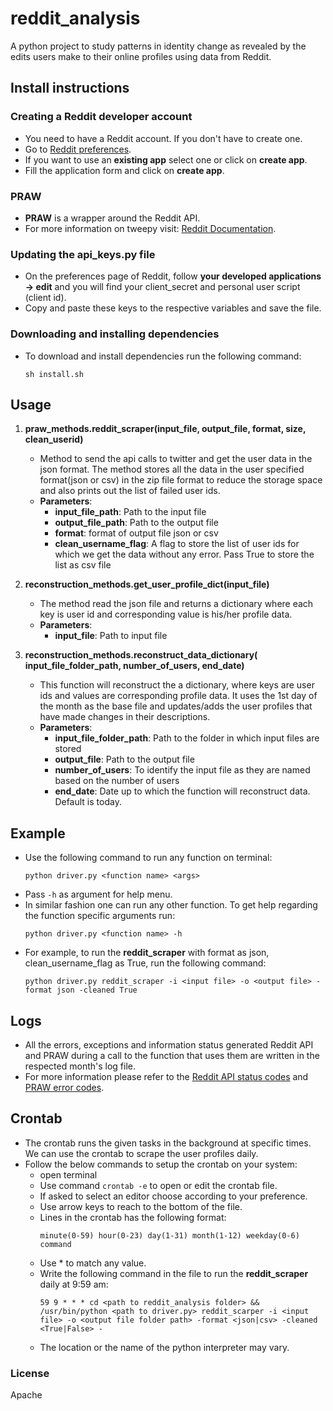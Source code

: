 # reddit_analysis
A python project to study patterns in identity change as revealed by the edits users make to their online profiles using 
data from Reddit.

## Install instructions

### Creating a Reddit developer account
- You need to have a Reddit account. If you don't have to create one.
- Go to [Reddit preferences](https://www.reddit.com/prefs/apps). 
- If you want to use an **existing app** select one or click on **create app**.
- Fill the application form and click on **create app**.

### PRAW
- **PRAW** is a wrapper around the Reddit API.
- For more information on tweepy visit: [Reddit Documentation](https://www.reddit.com/dev/api/).

### Updating the api_keys.py file
- On the preferences page of Reddit, follow **your developed applications -> edit** and you will find your 
client_secret and personal user script (client id).
- Copy and paste these keys to the respective variables and save the file.

### Downloading and installing dependencies
- To download and install dependencies run the following command:
    ```
    sh install.sh
    ```
  
## Usage
1. **praw_methods.reddit_scraper(input_file, output_file, format, size, clean_userid)**
    - Method to send the api calls to twitter and get the user data in the json format. The method stores all the data 
    in the user specified format(json or csv) in the zip file format to reduce the storage space and also prints out 
    the list of failed user ids.
    - **Parameters**:
        - **input_file_path**: Path to the input file
        - **output_file_path**: Path to the output file
        - **format**: format of output file json or csv
        - **clean_username_flag**: A flag to store the list of user ids for which we get the data without any error. 
        Pass True to store the list as csv file
        
2. **reconstruction_methods.get_user_profile_dict(input_file)**
    - The method read the json file and returns a dictionary where each key is user id and corresponding value is 
    his/her profile data.
    - **Parameters**:
        - **input_file**: Path to input file

3. **reconstruction_methods.reconstruct_data_dictionary( input_file_folder_path, number_of_users, end_date)**
    - This function will reconstruct the a dictionary, where keys are user ids and values are corresponding profile 
    data. It uses the 1st day of the month as the base file and updates/adds the user profiles that have made changes 
    in their descriptions.
    - **Parameters**:
        - **input_file_folder_path**: Path to the folder in which input files are stored
        - **output_file**: Path to the output file
        - **number_of_users**: To identify the input file as they are named based on the number of users
        - **end_date**: Date up to which the function will reconstruct data. Default is today.
        
## Example
- Use the following command to run any function on terminal:
    ```
    python driver.py <function name> <args>
    ```
- Pass `-h` as argument for help menu.
- In similar fashion one can run any other function. To get help 
regarding the function specific arguments run:
    ```
    python driver.py <function name> -h
    ```
- For example, to run the **reddit_scraper** with format as json, clean_username_flag as True, run the following 
command:
    ```
    python driver.py reddit_scraper -i <input file> -o <output file> -format json -cleaned True
    ``` 

## Logs
- All the errors, exceptions and information status generated Reddit API and PRAW during a call to the function  that 
uses them are written in the respected month's log file.
- For more information please refer to the 
[Reddit API status codes](https://www.reddit.com/dev/api) 
and [PRAW error codes](https://praw.readthedocs.io/en/v3.6.0/pages/exceptions.html).

## Crontab
- The crontab runs the given tasks in the background at specific times. We can use the crontab to scrape the user 
profiles daily.
- Follow the below commands to setup the crontab on your system:
  - open terminal
  - Use command `crontab -e` to open or edit the crontab file.
  - If asked to select an editor choose according to your preference. 
  - Use arrow keys to reach to the bottom of the file.
  - Lines in the crontab has the following format:
       ```
       minute(0-59) hour(0-23) day(1-31) month(1-12) weekday(0-6) command
       ```
  - Use * to match any value.
  -   Write the following command in the file to run the 
  **reddit_scraper** daily at 9:59 am:
       ```
       59 9 * * * cd <path to reddit_analysis folder> && /usr/bin/python <path to driver.py> reddit_scarper -i <input file> -o <output file folder path> -format <json|csv> -cleaned <True|False> -
       ```
  - The location or the name of the python interpreter may vary.

### License
Apache